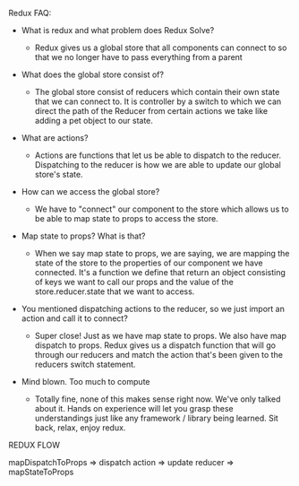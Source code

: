 Redux FAQ:
- What is redux and what problem does Redux Solve?
  - Redux gives us a global store that all components can connect to so that we no longer have to pass everything from a parent

- What does the global store consist of?
  - The global store consist of reducers which contain their own state that we can connect to. It is controller by a switch to which we can direct the path of the Reducer from certain actions we take like adding a pet object to our state.

- What are actions?
  - Actions are functions that let us be able to dispatch to the reducer. Dispatching to the reducer is how we are able to update our global store's state.

- How can we access the global store?
  - We have to "connect" our component to the store which allows us to be able to map state to props to access the store.

- Map state to props? What is that?
  - When we say map state to props, we are saying, we are mapping the state of the store to the properties of our component we have connected. It's a function we define that return an object consisting of keys we want to call our props and the value of the store.reducer.state that we want to access.

- You mentioned dispatching actions to the reducer, so we just import an action and call it to connect?
  - Super close! Just as we have map state to props. We also have map dispatch to props. Redux gives us a dispatch function that will go through our reducers and match the action that's been given to the reducers switch statement.

- Mind blown. Too much to compute
  - Totally fine, none of this makes sense right now. We've only talked about it. Hands on experience will let you grasp these understandings just like any framework / library being learned. Sit back, relax, enjoy redux.


REDUX FLOW

mapDispatchToProps => dispatch action => update reducer => mapStateToProps

